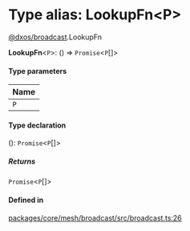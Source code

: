 # Type alias: LookupFn<P\>

[@dxos/broadcast](../modules/dxos_broadcast.md).LookupFn

 **LookupFn**<`P`\>: () => `Promise`<`P`[]\>

#### Type parameters

| Name |
| :------ |
| `P` |

#### Type declaration

(): `Promise`<`P`[]\>

##### Returns

`Promise`<`P`[]\>

#### Defined in

[packages/core/mesh/broadcast/src/broadcast.ts:26](https://github.com/dxos/dxos/blob/main/packages/core/mesh/broadcast/src/broadcast.ts#L26)
